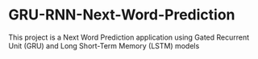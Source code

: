 # GRU-RNN-Next-Word-Prediction
This project is a Next Word Prediction application using Gated Recurrent Unit (GRU) and Long Short-Term Memory (LSTM) models
